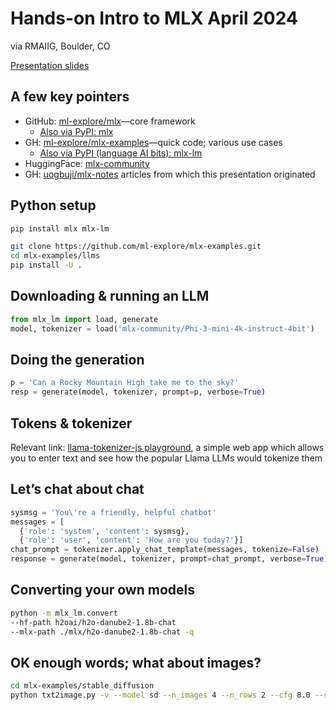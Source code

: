 # Hands-on Intro to MLX April 2024

via RMAIIG, Boulder, CO

[Presentation slides](https://docs.google.com/presentation/d/1IUNuFcS3YrkPFn7Oxw7uoB94TMnIK_wD1Pxu3-tzTjo/edit?usp=sharing)

## A few key pointers

* GitHub: [ml-explore/mlx](https://github.com/ml-explore/mlx)—core framework
  * [Also via PyPI: mlx](https://pypi.org/project/mlx/)
* GH: [ml-explore/mlx-examples](https://github.com/ml-explore/mlx-examples)—quick code; various use cases
  * [Also via PyPI (language AI bits): mlx-lm](https://pypi.org/project/mlx-lm/)
* HuggingFace: [mlx-community](https://huggingface.co/mlx-community)
* GH: [uogbuji/mlx-notes](https://github.com/uogbuji/mlx-notes/) articles from which this presentation originated

## Python setup 

```sh
pip install mlx mlx-lm
```

```sh
git clone https://github.com/ml-explore/mlx-examples.git
cd mlx-examples/llms
pip install -U .
```

## Downloading & running an LLM

```py
from mlx_lm import load, generate
model, tokenizer = load('mlx-community/Phi-3-mini-4k-instruct-4bit')
```

## Doing the generation

```py
p = 'Can a Rocky Mountain High take me to the sky?'
resp = generate(model, tokenizer, prompt=p, verbose=True)
```

## Tokens & tokenizer

Relevant link: [llama-tokenizer-js playground](https://belladoreai.github.io/llama-tokenizer-js/example-demo/build/), a simple web app which allows you to enter text and see how the popular Llama LLMs would tokenize them

## Let’s chat about chat

```py
sysmsg = 'You\'re a friendly, helpful chatbot'
messages = [
  {'role': 'system', 'content': sysmsg},
  {'role': 'user', 'content': 'How are you today?'}]
chat_prompt = tokenizer.apply_chat_template(messages, tokenize=False)
response = generate(model, tokenizer, prompt=chat_prompt, verbose=True)
```

## Converting your own models

```sh
python -m mlx_lm.convert
--hf-path h2oai/h2o-danube2-1.8b-chat
--mlx-path ./mlx/h2o-danube2-1.8b-chat -q
```

## OK enough words; what about images?

```sh
cd mlx-examples/stable_diffusion
python txt2image.py -v --model sd --n_images 4 --n_rows 2 --cfg 8.0 --steps 50 --output test.png "Boulder flatirons"
```
